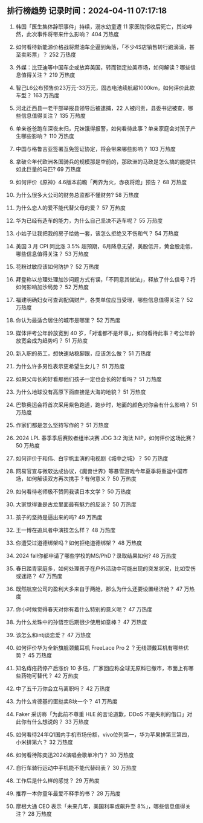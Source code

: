
## 排行榜趋势 记录时间：2024-04-11 07:17:18
  
  1. 韩国「医生集体辞职事件」持续，溺水幼童遭 11 家医院拒收后死亡，舆论哗然，此次事件将带来什么影响？ 404 万热度
    
  2. 如何看待新能源价格战将燃油车企逼到角落，「不少4S店销售转行跑滴滴，甚至卖彩票 ​」？ 252 万热度
    
  3. 外媒：比亚迪等中国车企或放弃美国，转而锁定拉美市场，如何解读？哪些信息值得关注？ 219 万热度
    
  4. 智己L6公布预售价23万元-33万元，固态电池续航超1000km，如何评价此款车型？ 163 万热度
    
  5. 河北迁西县一老干部举报县领导后被逮捕，22 人被问责，县委书记被查，哪些信息值得关注？ 135 万热度
    
  6. 单亲爸爸跑车深夜未归，兄妹饿得报警，如何看待此事？单亲家庭会对孩子产生哪些影响？ 110 万热度
    
  7. 中国与格鲁吉亚签署互免签证协定，将会带来哪些影响？ 103 万热度
    
  8. 拿破仑年代欧洲各国骑兵的规模那是空前的，那欧洲的马政是怎么搞的能提供如此巨量的马匹? 69 万热度
    
  9. 如何评价《原神》4.6版本前瞻「两界为火，赤夜将熄」预告？ 68 万热度
    
  10. 为什么很多大公司的财务总监都不懂财务? 58 万热度
    
  11. 为什么恋人的爱不能代替父母的爱？ 57 万热度
    
  12. 华为已经有造车的能力，为什么自己坚决不造车呢？ 55 万热度
    
  13. 小姑子让我把我的房子给她一套，该怎么拒绝又不伤和气？ 54 万热度
    
  14. 美国 3 月 CPI 同比涨 3.5% 超预期，6月降息无望，美股低开，黄金股走低，哪些信息值得关注？ 53 万热度
    
  15. 花粉过敏应该如何防护？ 52 万热度
    
  16. 拜登称以总理处理加沙问题方式有误，「不同意其做法」，释放了什么信号？将如何影响加沙局势？ 52 万热度
    
  17. 福建明确妇女可查询配偶财产，各类单位应当受理，哪些信息值得关注？ 52 万热度
    
  18. 你认为最适合居住的城市是哪里？ 52 万热度
    
  19. 媒体评考公年龄放宽到 40 岁，「对谁都不是坏事」，如何看待此事？考公年龄放宽会成为趋势吗？ 51 万热度
    
  20. 新入职的员工，想快速站稳脚跟，应该怎么做？ 51 万热度
    
  21. 为什么许多男性表示更希望生女儿？ 51 万热度
    
  22. 如果父母长的好看那他们孩子一定也会长的好看吗？ 51 万热度
    
  23. 为什么地球没有高原下面直接是大海的地貌？ 51 万热度
    
  24. 巴黎奥运会将首次采用紫色跑道，跑步时，地面的颜色对你会有什么影响？ 51 万热度
    
  25. 作家们都是怎么坚持写作的？ 51 万热度
    
  26. 2024 LPL 春季季后赛败者组半决赛 JDG 3:2 淘汰 NIP，如何评价这场比赛？ 50 万热度
    
  27. 如何评价于和伟、白宇帆主演的电视剧《城中之城》？ 50 万热度
    
  28. 网易官宣与微软达成协议，《魔兽世界》等暴雪游戏今年夏季将重返中国市场，如何解读双方再次携手？有何意义？ 50 万热度
    
  29. 如何看待老师极不赞同我读日本文学？ 50 万热度
    
  30. 大家觉得谁是古龙里面最有魅力的反派？ 50 万热度
    
  31. 孩子的坚持是逼出来的吗? 49 万热度
    
  32. 王一博在追风者中演技怎么样？ 48 万热度
    
  33. 你遭受过道德绑架吗？如何拒绝道德绑架？ 48 万热度
    
  34. 2024 fall你都申请了哪些学校的MS/PhD？录取结果如何? 48 万热度
    
  35. 春日踏青家庭多，如何处理孩子在户外活动中可能出现的突发状况，比如受伤或迷路？ 47 万热度
    
  36. 既然航空公司的盈利大多来自于两舱，那么为什么还要设置经济舱？ 47 万热度
    
  37. 你小时候觉得春天对你有着什么特别的意义呢？ 47 万热度
    
  38. 为什么龙珠中的孙悟空后期很少使用如意棒？ 47 万热度
    
  39. 该怎么和intj谈恋爱？ 47 万热度
    
  40. 如何评价华为全新旗舰颈戴耳机 FreeLace Pro 2 ？无线颈戴耳机有哪些优势？ 45 万热度
    
  41. 知名痔疮药停产后涨价 10 多倍，厂家回应称全球无原料已撤市，市面上有哪些药物可替代？ 42 万热度
    
  42. 中了五千万你会立马离职吗？ 42 万热度
    
  43. 为什么肯德基的蛋挞卖8块一个？ 41 万热度
    
  44. Faker 采访称「为此前不尊重 HLE 的言论道歉，DDoS 不是失利的借口」对此你有什么想说的？ 33 万热度
    
  45. 如何看待24年Q1国内手机市场份额，vivo位列第一，华为苹果排第三第四，小米排第六？ 32 万热度
    
  46. 如何看待陈奕迅2024演唱会歌单冷门？ 30 万热度
    
  47. 自行车骑行运动中手机能不能代替码表？ 30 万热度
    
  48. 工作后是什么样的感觉？ 29 万热度
    
  49. 推荐一本你童年最爱不释手的书？ 28 万热度
    
  50. 摩根大通 CEO 表示「未来几年，美国利率或飙升至 8%」，哪些信息值得关注？ 28 万热度
    